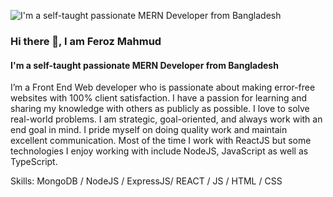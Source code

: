 ![I'm a self-taught passionate MERN Developer from Bangladesh](https://ibb.co/jT5fKx6)
### Hi there 👋, I am Feroz Mahmud
#### I'm a self-taught passionate MERN Developer from Bangladesh


I’m a Front End Web developer who is passionate about making error-free websites with 100% client satisfaction. I have a passion for learning and sharing my knowledge with others as publicly as possible. I love to solve real-world problems. I am strategic, goal-oriented, and always work with an end goal in mind. I pride myself on doing quality work and maintain excellent communication. Most of the time I work with ReactJS but some technologies I enjoy working with include NodeJS, JavaScript as well as TypeScript.

Skills: MongoDB / NodeJS / ExpressJS/ REACT / JS / HTML / CSS

